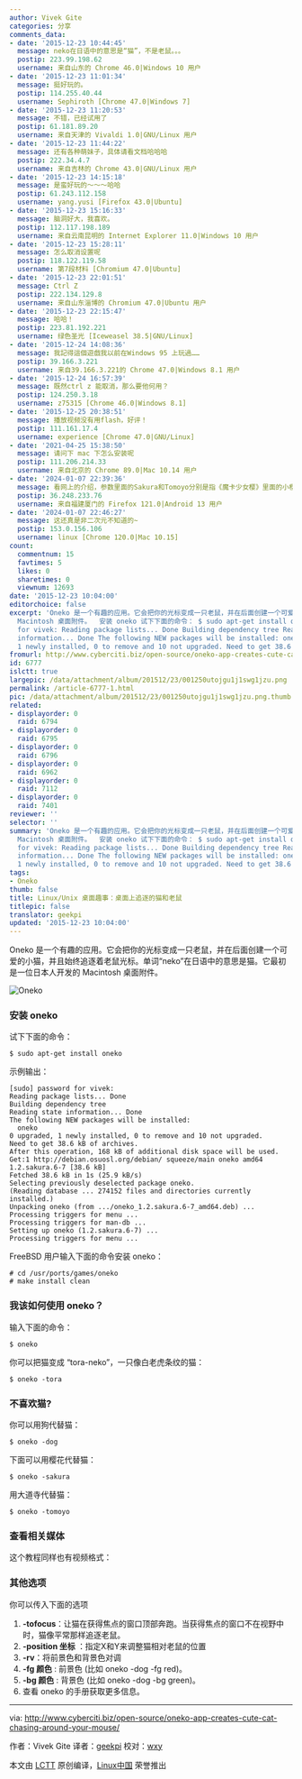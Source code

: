 ```yaml
---
author: Vivek Gite
categories: 分享
comments_data:
- date: '2015-12-23 10:44:45'
  message: neko在日语中的意思是“猫”，不是老鼠。。。
  postip: 223.99.198.62
  username: 来自山东的 Chrome 46.0|Windows 10 用户
- date: '2015-12-23 11:01:34'
  message: 挺好玩的。
  postip: 114.255.40.44
  username: Sephiroth [Chrome 47.0|Windows 7]
- date: '2015-12-23 11:20:53'
  message: 不错，已经试用了
  postip: 61.181.89.20
  username: 来自天津的 Vivaldi 1.0|GNU/Linux 用户
- date: '2015-12-23 11:44:22'
  message: 还有各种萌妹子，具体请看文档哈哈哈
  postip: 222.34.4.7
  username: 来自吉林的 Chrome 43.0|GNU/Linux 用户
- date: '2015-12-23 14:15:18'
  message: 是蛮好玩的～～～哈哈
  postip: 61.243.112.158
  username: yang.yusi [Firefox 43.0|Ubuntu]
- date: '2015-12-23 15:16:33'
  message: 脑洞好大，我喜欢。
  postip: 112.117.198.189
  username: 来自云南昆明的 Internet Explorer 11.0|Windows 10 用户
- date: '2015-12-23 15:28:11'
  message: 怎么取消设置呢
  postip: 118.122.119.58
  username: 第7段材料 [Chromium 47.0|Ubuntu]
- date: '2015-12-23 22:01:51'
  message: Ctrl Z
  postip: 222.134.129.8
  username: 来自山东淄博的 Chromium 47.0|Ubuntu 用户
- date: '2015-12-23 22:15:47'
  message: 哈哈！
  postip: 223.81.192.221
  username: 绿色圣光 [Iceweasel 38.5|GNU/Linux]
- date: '2015-12-24 14:08:36'
  message: 我記得這個遊戲我以前在Windows 95 上玩過……
  postip: 39.166.3.221
  username: 来自39.166.3.221的 Chrome 47.0|Windows 8.1 用户
- date: '2015-12-24 16:57:39'
  message: 既然ctrl z 能取消，那么要他何用？
  postip: 124.250.3.18
  username: z75315 [Chrome 46.0|Windows 8.1]
- date: '2015-12-25 20:38:51'
  message: 播放视频没有用flash，好评！
  postip: 111.161.17.4
  username: experience [Chrome 47.0|GNU/Linux]
- date: '2021-04-25 15:38:50'
  message: 请问下 mac 下怎么安装呢
  postip: 111.206.214.33
  username: 来自北京的 Chrome 89.0|Mac 10.14 用户
- date: '2024-01-07 22:39:36'
  message: 看网上的介绍，参数里面的Sakura和Tomoyo分别是指《魔卡少女樱》里面的小樱和知世。文中的翻译可能需要订正一下 (^^)/
  postip: 36.248.233.76
  username: 来自福建厦门的 Firefox 121.0|Android 13 用户
- date: '2024-01-07 22:46:27'
  message: 这还真是非二次元不知道的~
  postip: 153.0.156.106
  username: linux [Chrome 120.0|Mac 10.15]
count:
  commentnum: 15
  favtimes: 5
  likes: 0
  sharetimes: 0
  viewnum: 12693
date: '2015-12-23 10:04:00'
editorchoice: false
excerpt: 'Oneko 是一个有趣的应用。它会把你的光标变成一只老鼠，并在后面创建一个可爱的小猫，并且始终追逐着老鼠光标。单词neko在日语中的意思是猫。它最初是一位日本人开发的
  Macintosh 桌面附件。  安装 oneko 试下下面的命令： $ sudo apt-get install oneko  示例输出：  password
  for vivek: Reading package lists... Done Building dependency tree Reading state
  information... Done The following NEW packages will be installed: oneko 0 upgraded,
  1 newly installed, 0 to remove and 10 not upgraded. Need to get 38.6 kB of arc'
fromurl: http://www.cyberciti.biz/open-source/oneko-app-creates-cute-cat-chasing-around-your-mouse/
id: 6777
islctt: true
largepic: /data/attachment/album/201512/23/001250utojgu1j1swg1jzu.png
permalink: /article-6777-1.html
pic: /data/attachment/album/201512/23/001250utojgu1j1swg1jzu.png.thumb.jpg
related:
- displayorder: 0
  raid: 6794
- displayorder: 0
  raid: 6795
- displayorder: 0
  raid: 6796
- displayorder: 0
  raid: 6962
- displayorder: 0
  raid: 7112
- displayorder: 0
  raid: 7401
reviewer: ''
selector: ''
summary: 'Oneko 是一个有趣的应用。它会把你的光标变成一只老鼠，并在后面创建一个可爱的小猫，并且始终追逐着老鼠光标。单词neko在日语中的意思是猫。它最初是一位日本人开发的
  Macintosh 桌面附件。  安装 oneko 试下下面的命令： $ sudo apt-get install oneko  示例输出：  password
  for vivek: Reading package lists... Done Building dependency tree Reading state
  information... Done The following NEW packages will be installed: oneko 0 upgraded,
  1 newly installed, 0 to remove and 10 not upgraded. Need to get 38.6 kB of arc'
tags:
- Oneko
thumb: false
title: Linux/Unix 桌面趣事：桌面上追逐的猫和老鼠
titlepic: false
translator: geekpi
updated: '2015-12-23 10:04:00'
---
```


Oneko 是一个有趣的应用。它会把你的光标变成一只老鼠，并在后面创建一个可爱的小猫，并且始终追逐着老鼠光标。单词“neko”在日语中的意思是猫。它最初是一位日本人开发的 Macintosh 桌面附件。


![Oneko](/data/attachment/album/201512/23/001250utojgu1j1swg1jzu.png)


### 安装 oneko


试下下面的命令：



```
$ sudo apt-get install oneko

```

示例输出：



```
[sudo] password for vivek:
Reading package lists... Done
Building dependency tree
Reading state information... Done
The following NEW packages will be installed:
  oneko
0 upgraded, 1 newly installed, 0 to remove and 10 not upgraded.
Need to get 38.6 kB of archives.
After this operation, 168 kB of additional disk space will be used.
Get:1 http://debian.osuosl.org/debian/ squeeze/main oneko amd64 1.2.sakura.6-7 [38.6 kB]
Fetched 38.6 kB in 1s (25.9 kB/s)
Selecting previously deselected package oneko.
(Reading database ... 274152 files and directories currently installed.)
Unpacking oneko (from .../oneko_1.2.sakura.6-7_amd64.deb) ...
Processing triggers for menu ...
Processing triggers for man-db ...
Setting up oneko (1.2.sakura.6-7) ...
Processing triggers for menu ...

```

FreeBSD 用户输入下面的命令安装 oneko：



```
# cd /usr/ports/games/oneko
# make install clean

```

### 我该如何使用 oneko？


输入下面的命令：



```
$ oneko

```

你可以把猫变成 “tora-neko”，一只像白老虎条纹的猫：



```
$ oneko -tora

```

### 不喜欢猫?


你可以用狗代替猫：



```
$ oneko -dog

```

下面可以用樱花代替猫：



```
$ oneko -sakura

```

用大道寺代替猫：



```
$ oneko -tomoyo

```

### 查看相关媒体


这个教程同样也有视频格式：







### 其他选项


你可以传入下面的选项


1. **-tofocus**：让猫在获得焦点的窗口顶部奔跑。当获得焦点的窗口不在视野中时，猫像平常那样追逐老鼠。
2. **-position 坐标** ：指定X和Y来调整猫相对老鼠的位置
3. **-rv**：将前景色和背景色对调
4. **-fg 颜色** : 前景色 (比如 oneko -dog -fg red)。
5. **-bg 颜色** : 背景色 (比如 oneko -dog -bg green)。
6. 查看 oneko 的手册获取更多信息。



---


via: <http://www.cyberciti.biz/open-source/oneko-app-creates-cute-cat-chasing-around-your-mouse/>


作者：Vivek Gite 译者：[geekpi](https://github.com/geekpi) 校对：[wxy](https://github.com/wxy)


本文由 [LCTT](https://github.com/LCTT/TranslateProject) 原创编译，[Linux中国](https://linux.cn/) 荣誉推出